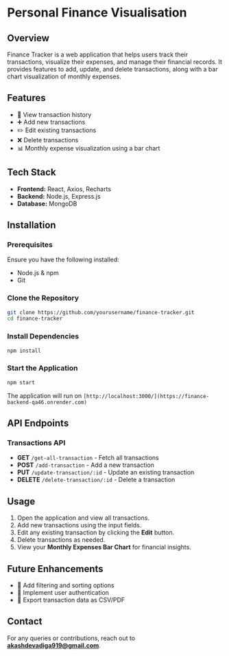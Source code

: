 # Personal Finance Visualisation

## Overview
Finance Tracker is a web application that helps users track their transactions, visualize their expenses, and manage their financial records. It provides features to add, update, and delete transactions, along with a bar chart visualization of monthly expenses.

## Features
- 📌 View transaction history
- ➕ Add new transactions
- ✏️ Edit existing transactions
- ❌ Delete transactions
- 📊 Monthly expense visualization using a bar chart

## Tech Stack
- **Frontend:** React, Axios, Recharts
- **Backend:** Node.js, Express.js
- **Database:** MongoDB

## Installation

### Prerequisites
Ensure you have the following installed:
- Node.js & npm
- Git

### Clone the Repository
```sh
git clone https://github.com/yourusername/finance-tracker.git
cd finance-tracker
```

### Install Dependencies
```sh
npm install
```

### Start the Application
```sh
npm start
```

The application will run on `[http://localhost:3000/](https://finance-backend-qa46.onrender.com)`

## API Endpoints
### **Transactions API**
- **GET** `/get-all-transaction` - Fetch all transactions
- **POST** `/add-transaction` - Add a new transaction
- **PUT** `/update-transaction/:id` - Update an existing transaction
- **DELETE** `/delete-transaction/:id` - Delete a transaction

## Usage
1. Open the application and view all transactions.
2. Add new transactions using the input fields.
3. Edit any existing transaction by clicking the **Edit** button.
4. Delete transactions as needed.
5. View your **Monthly Expenses Bar Chart** for financial insights.

## Future Enhancements
- 📌 Add filtering and sorting options
- 📌 Implement user authentication
- 📌 Export transaction data as CSV/PDF

## Contact
For any queries or contributions, reach out to **akashdevadiga919@gmail.com**.

